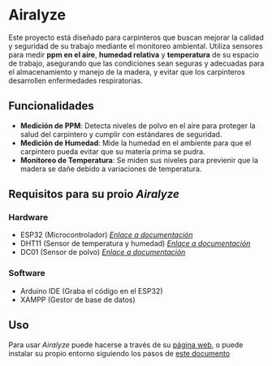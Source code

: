# Airalyze

Este proyecto está diseñado para carpinteros que buscan mejorar la calidad y seguridad de su trabajo mediante el monitoreo ambiental. Utiliza sensores para medir **ppm en el aire**, **humedad relativa** y **temperatura** de su espacio de trabajo, asegurando que las condiciones sean seguras y adecuadas para el almacenamiento y manejo de la madera, y evitar que los carpinteros desarrollen enfermedades respiratorias.

## Funcionalidades

- **Medición de PPM**: Detecta niveles de polvo en el aire para proteger la salud del carpintero y cumplir con estándares de seguridad.
- **Medición de Humedad**: Mide la humedad en el ambiente para que el carpintero pueda evitar que su materia prima se pudra.
- **Monitoreo de Temperatura**: Se miden sus niveles para previenir que la madera se dañe debido a variaciones de temperatura.

## Requisitos para su proio *Airalyze*

### Hardware
- ESP32 (Microcontrolador) [*Enlace a documentación*](https://github.com/EdCanCe/ProyectoIoT/blob/main/docs/ESP32.pdf)
- DHT11 (Sensor de temperatura y humedad) [*Enlace a documentación*](https://github.com/EdCanCe/ProyectoIoT/blob/main/docs/DHT11.PDF)
- DC01 (Sensor de polvo) [*Enlace a documentación*](https://github.com/EdCanCe/ProyectoIoT/blob/main/docs/DC01.pdf)

### Software
- Arduino IDE (Graba el código en el ESP32)
- XAMPP (Gestor de base de datos)

## Uso

Para usar *Airalyze* puede hacerse a través de su [página web](https://edcance.dev/IoT/home), o puede instalar su propio entorno siguiendo los pasos de [este documento](https://github.com/EdCanCe/ProyectoIoT/blob/main/docs/Documentaci%C3%B3n%20Airalyze.pdf)
